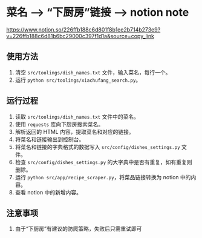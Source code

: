 # 菜名 --> “下厨房”链接 --> notion note

https://www.notion.so/226ffb188c6d801f8b1ee2b714b273e9?v=226ffb188c6d81b6bc29000c397f1d1a&source=copy_link

## 使用方法
1. 清空 `src/toolings/dish_names.txt` 文件，输入菜名，每行一个。
2. 运行 `python src/toolings/xiachufang_search.py`。

## 运行过程
1. 读取 `src/toolings/dish_names.txt` 文件中的菜名。
2. 使用 `requests` 库向下厨房搜索菜名。
3. 解析返回的 HTML 内容，提取菜名和对应的链接。
4. 将菜名和链接输出到控制台。
5. 将菜名和链接的字典格式的数据写入 `src/config/dishes_settings.py` 文件。
6. 检查 `src/config/dishes_settings.py` 的大字典中是否有重复，如有重复则删除。
7. 运行 `python src/app/recipe_scraper.py`，将菜品链接转换为 notion 中的内容。
8. 查看 notion 中的新增内容。

## 注意事项
1. 由于“下厨房”有建议的防爬策略，失败后只需重试即可
